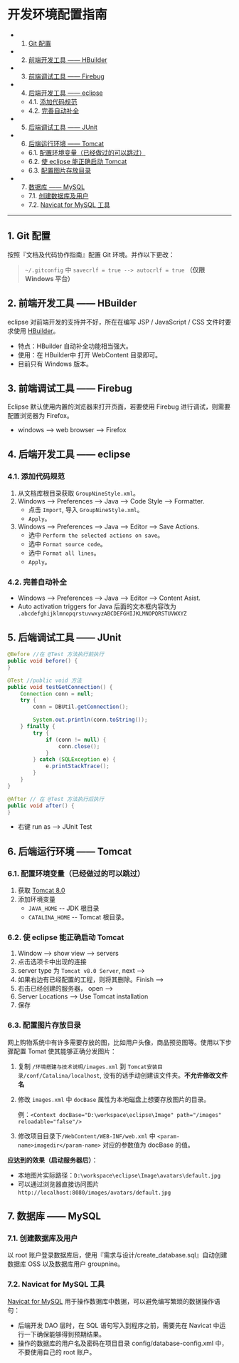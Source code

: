 # 开发环境配置指南

<!-- vscode-markdown-toc -->
* 1. [Git 配置](#Git)
* 2. [前端开发工具 —— HBuilder](#HBuilder)
* 3. [前端调试工具 —— Firebug](#Firebug)
* 4. [后端开发工具 —— eclipse](#eclipse)
	* 4.1. [添加代码规范](#)
	* 4.2. [完善自动补全](#-1)
* 5. [后端调试工具 —— JUnit](#JUnit)
* 6. [后端运行环境 —— Tomcat](#Tomcat)
	* 6.1. [配置环境变量（已经做过的可以跳过）](#-1)
	* 6.2. [使 eclipse 能正确启动 Tomcat](#eclipseTomcat)
	* 6.3. [配置图片存放目录](#-1)
* 7. [数据库 —— MySQL](#MySQL)
	* 7.1. [创建数据库及用户](#-1)
	* 7.2. [Navicat for MySQL 工具](#NavicatforMySQL)

<!-- /vscode-markdown-toc -->

---

##  1. <a name='Git'></a>Git 配置

按照『文档及代码协作指南』配置 Git 环境。并作以下更改：

> `~/.gitconfig` 中 `savecrlf = true --> autocrlf = true` **（仅限 Windows 平台）**

##  2. <a name='HBuilder'></a>前端开发工具 —— HBuilder

eclipse 对前端开发的支持并不好，所在在编写 JSP / JavaScript / CSS 文件时要求使用 [HBuilder](http://www.dcloud.io/)。
- 特点：HBuilder 自动补全功能相当强大。
- 使用：在 HBuilder中 打开 WebContent 目录即可。
- 目前只有 Windows 版本。

##  3. <a name='Firebug'></a>前端调试工具 —— Firebug

Eclipse 默认使用内置的浏览器来打开页面，若要使用 Firebug 进行调试，则需要配置浏览器为 Firefox。
- windows --> web browser --> Firefox

##  4. <a name='eclipse'></a>后端开发工具 —— eclipse

###  4.1. <a name=''></a>添加代码规范

1. 从文档库根目录获取 `GroupNineStyle.xml`。
1. Windows --> Preferences --> Java --> Code Style --> Formatter.
	- 点击 `Import`, 导入 `GroupNineStyle.xml`。
	- `Apply`。
1. Windows --> Preferences --> Java --> Editor --> Save Actions.
	- 选中 `Perform the selected actions on save`。
	- 选中 `Format source code`。
	- 选中 `Format all lines`。
	- `Apply`。

###  4.2. <a name='-1'></a>完善自动补全

- Windows --> Preferences --> Java --> Editor --> Content Asist.
- Auto activation triggers for Java 后面的文本框内容改为 ` .abcdefghijklmnopqrstuvwxyzABCDEFGHIJKLMNOPQRSTUVWXYZ`

##  5. <a name='JUnit'></a>后端调试工具 —— JUnit

```java
@Before //在 @Test 方法执行前执行
public void before() {
}

@Test //public void 方法
public void testGetConnection() {
    Connection conn = null;
    try {
        conn = DBUtil.getConnection();

        System.out.println(conn.toString());
    } finally {
        try {
            if (conn != null) {
                conn.close();
            }
        } catch (SQLException e) {
            e.printStackTrace();
        }
    }
}

@After // 在 @Test 方法执行后执行
public void after() {
}
```
- 右键 run as --> JUnit Test

##  6. <a name='Tomcat'></a>后端运行环境 —— Tomcat

###  6.1. <a name='-1'></a>配置环境变量（已经做过的可以跳过）

1. 获取 [Tomcat 8.0](http://www-eu.apache.org/dist/tomcat/tomcat-8/v8.0.39/bin/apache-tomcat-8.0.39-windows-x64.zip)
1. 添加环境变量
	- `JAVA_HOME` -- JDK 根目录
	- `CATALINA_HOME` -- Tomcat 根目录。

###  6.2. <a name='eclipseTomcat'></a>使 eclipse 能正确启动 Tomcat

1. Window --> show view --> servers
1. 点击选项卡中出现的连接
1. server type 为 `Tomcat v8.0 Server`, next -->
1. 如果右边有已经配置的工程，则将其删除。Finish -->
1. 右击已经创建的服务器， open -->
1. Server Locations --> Use Tomcat installation
1. 保存

###  6.3. <a name='-1'></a>配置图片存放目录

网上购物系统中有许多需要存放的图，比如用户头像，商品预览图等。使用以下步骤配置 Tomat 使其能够正确分发图片：

1. 复制 `/环境搭建与技术说明/images.xml` 到 `Tomcat安装目录/conf/Catalina/localhost`, 没有的话手动创建该文件夹。**不允许修改文件名**
1. 修改 `images.xml` 中 `docBase` 属性为本地磁盘上想要存放图片的目录。

   例：`<Context docBase="D:\workspace\eclipse\Image" path="/images" reloadable="false"/>`

1. 修改项目目录下`/WebContent/WEB-INF/web.xml` 中 `<param-name>imagedir</param-name>` 对应的参数值为 docBase 的值。

**应达到的效果（启动服务器后）**：

- 本地图片实际路径：`D:\workspace\eclipse\Image\avatars\default.jpg`
- 可以通过浏览器直接访问图片 `http://localhost:8080/images/avatars/default.jpg`

##  7. <a name='MySQL'></a>数据库 —— MySQL

###  7.1. <a name='-1'></a>创建数据库及用户

以 root 账户登录数据库后，使用『需求与设计/create_database.sql』自动创建数据库 OSS 以及数据库用户 groupnine。

###  7.2. <a name='NavicatforMySQL'></a>Navicat for MySQL 工具

[Navicat for MySQL](http://pan.baidu.com/s/1dEEsVdB) 用于操作数据库中数据，可以避免编写繁琐的数据操作语句：
- 后端开发 DAO 层时，在 SQL 语句写入到程序之前，需要先在 Navicat 中运行一下确保能够得到预期结果。
- 操作的数据库的用户名及密码在项目目录 config/database-config.xml 中，不要使用自己的 root 账户。
